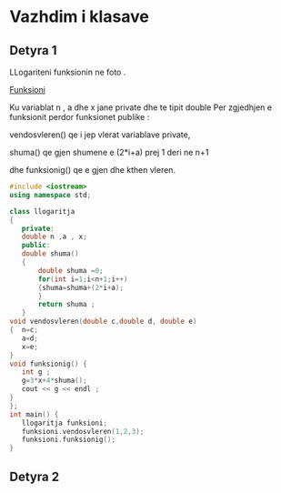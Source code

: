 # **Vazhdim i klasave** 
## Detyra 1 
LLogariteni funksionin ne foto .

[Funksioni](https://imgur.com/a/ur9njiF)

Ku variablat n , a dhe x jane private dhe te tipit double 
Per zgjedhjen e funksionit perdor  funksionet publike : 

vendosvleren() qe i jep vlerat variablave private,

 shuma() qe gjen shumene e (2*i+a) prej 1 deri ne n+1 

 dhe funksionig() qe e gjen dhe kthen vleren.
 
 ```cpp
#include <iostream>
using namespace std;

class llogaritja
{
    private:
    double n ,a , x; 
    public:
    double shuma() 
    {
        double shuma =0;
        for(int i=1;i<n+1;i++)
        {shuma=shuma+(2*i+a);
        }
        return shuma ;
    }
void vendosvleren(double c,double d, double e)
{  n=c;
    a=d;
    x=e;
}
void funksionig() {
    int g ;
    g=3*x+4*shuma();
    cout << g << endl ;
}
};
int main() { 
    llogaritja funksioni;
    funksioni.vendosvleren(1,2,3);
    funksioni.funksionig();
}
```
## Detyra 2 


